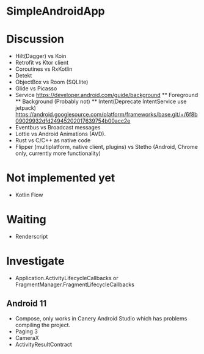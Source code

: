 # SimpleAndroidApp
# Discussion
* Hilt(Dagger) vs Koin
* Retrofit vs Ktor client
* Coroutines vs RxKotlin
* Detekt
* ObjectBox vs Room (SQLlite)
* Glide vs Picasso
* Service
    https://developer.android.com/guide/background
    ** Foreground
    ** Background (Probably not)
    ** Intent(Deprecate IntentService use jetpack) https://android.googlesource.com/platform/frameworks/base.git/+/6f8b09029932dfd24945202017639754b00acc2e
* Eventbus vs Broadcast messages
* Lottie vs Android Animations (AVD). 
* Rust vs C/C++ as native code
* Flipper (multiplatform, native client, plugins) vs Stetho (Android, Chrome only, currently more functionality)

# Not implemented yet
* Kotlin Flow

# Waiting
* Renderscript

# Investigate
* Application.ActivityLifecycleCallbacks  or FragmentManager.FragmentLifecycleCallbacks
## Android 11
* Compose, only works in Canery Android Studio which has problems compiling the project.
* Paging 3
* CameraX
* ActivityResultContract
